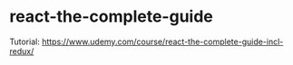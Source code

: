 # react-the-complete-guide

Tutorial: https://www.udemy.com/course/react-the-complete-guide-incl-redux/
